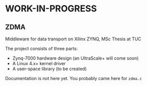 # WORK-IN-PROGRESS
## ZDMA
Middleware for data transport on Xilinx ZYNQ, MSc Thesis at TUC

The project consists of three parts:

  * Zynq-7000 hardware design (an UltraScale+ will come soon)
  * A Linux 4.x+ kernel driver
  * A user-space library (to be created)

Documentation is not here yet. You probably came here for `zdma.c`

